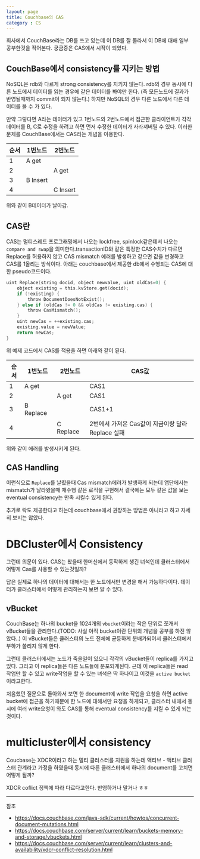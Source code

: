 ```yaml
---
layout: page
title: Couchbase의 CAS
category : CS
---
```

회사에서 CouchBase라는 DB를 쓰고 있는데 이 DB를 잘 몰라서 이 DB에 대해 일부 공부한것을 적어본다. 궁금증은 CAS에서 시작이 되었다.

## CouchBase에서 consistency를 지키는 방법

NoSQL은 rdb와 다르게 strong consistency를 지키지 않는다. rdb의 경우 동시에 다른 노드에서 데이터를 읽는 경우에 같은 데이터를 봐야만 한다. (즉 모든노드에 결과가 반영될때까지 commit이 되지 않는다.) 하지만 NoSQL의 경우 다른 노드에서 다른 데이터를 볼 수 가 있다. 

만약 그렇다면 A라는 데이터가 있고 1번노드와 2번노드에서 접근한 클라이언트가 각각 데이터를 B, C로 수정을 하려고 하면 먼저 수정한 데이터가 사라져버릴 수 있다. 이러한 문제를 CouchBase에서는 CAS라는 개념을 이용한다.
 
|순서| 1번노드| 2번노드 |
|-|-------|---------|
|1| A get |         |
|2|       | A get   |
|3| B Insert|       |
|4|       | C Insert|

위와 같이 B데이터가 날아감.


## CAS란

CAS는 멀티스레드 프로그래밍에서 나오는 lockfree, spinlock같은데서 나오는 `compare and swap`을 의미한다.transactionID와 같은 특정한 CAS수치가 다르면 Replace를 허용하지 않고 CAS mismatch 에러를 발생하고 같으면 값을 변경하고 CAS를 1올리는 방식이다. 아래는 couchbase에서 제공한 db에서 수행되는 CAS에 대한 pseudo코드이다.

```c
uint Replace(string docid, object newvalue, uint oldCas=0) {
    object existing = this.kvStore.get(docid);
    if (!existing) {
        throw DocumentDoesNotExist();
    } else if (oldCas != 0 && oldCas != existing.cas) {
        throw CasMismatch();
    }
    uint newCas = ++existing.cas;
    existing.value = newValue;
    return newCas;
}
```

위 예제 코드에서 CAS를 적용을 하면 아래와 같이 된다.



|순서| 1번노드| 2번노드 | CAS값 |
|-|-------|------|--------|
|1| A get | | CAS1 |
|2| | A get | CAS1|
|3| B Replace| | CAS1+1|
|4| | C Replace| 2번에서 가져온 Cas값이 지금이랑 달라 Replace 실패| 

위와 같이 에러를 발생시키게 된다.

## CAS Handling

이런식으로 `Replace`를 날렸을때 Cas mismatch에러가 발생하게 되는데 앱단에서는 mismatch가 날라왔을때 재수행 같은 로직을 구현해서 결국에는 모두 같은 값을 보는 eventual consistency는 만족 시킬수 있게 된다.

추가로 락도 제공한다고 하는데 couchbase에서 권장하는 방법은 아니라고 하고 자세히 보지는 않았다.


# DBCluster에서 Consistency

그런데 의문이 있다. CAS는 봤을때 한머신에서 동작하게 생긴 녀석인데 클러스터에서 어떻게 Cas를 사용할 수 있는것일까? 

답은 실제로 하나의 데이터에 대해서는 한 노드에서만 변경을 해서 가능하다이다. 데이터가 클러스터에서 어떻게 관리하는지 보면 알 수 있다.

## vBucket
CouchBase는 하나의 bucket을 1024개의 `vbucket`이라는 작은 단위로 쪼개서 vBucket들을 관리한다.(TODO: 사실 아직 bucket이란 단위의 개념을 공부를 하진 않았다..) 이 vBucket들은 클러스터의 노드 전체에 균등하게 분배가되어서 클러스터에서 부하가 쏠리지 않게 한다.

그런데 클러스터에서는 노드가 죽을일이 있으니 각각의 vBucket들이 replica를 가지고 있다. 그리고 이 replica들은 다른 노드들에 분포되게된다. 근데 이 replica들은 read 작업만 할 수 있고 write작업을 할 수 있는 녀석은 딱 하나이고 이것을 `active bucket`이라고한다. 

처음했던 질문으로 돌아와서 보면 한 document에 write 작업을 요청을 하면 active bucket에 접근을 하기때문에 한 노드에 대해서만 요청을 하게되고, 클러스터 내에서 동시에 여러 write요청이 와도 CAS를 통해 eventual consistency를 지킬 수 있게 되는것이다.

# multicluster에서 consistency

Coucbase는 XDCR이라고 하는 멀티 클러스터를 지원을 하는데 액티브 - 액티브 클러스터 관계라고 가정을 하였을때 동시에 다른 클러스터에서 하나의 document를 고치면 어떻게 될까?

XDCR coflict 정책에 따라 다르다고한다. 반영하거나 말거나 ㅎㅎ

---
참조
* https://docs.couchbase.com/java-sdk/current/howtos/concurrent-document-mutations.html
* https://docs.couchbase.com/server/current/learn/buckets-memory-and-storage/vbuckets.html
* https://docs.couchbase.com/server/current/learn/clusters-and-availability/xdcr-conflict-resolution.html